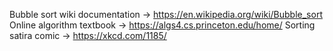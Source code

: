 Bubble sort wiki documentation -> https://en.wikipedia.org/wiki/Bubble_sort
Online algorithm textbook      -> https://algs4.cs.princeton.edu/home/
Sorting satira comic           -> https://xkcd.com/1185/
